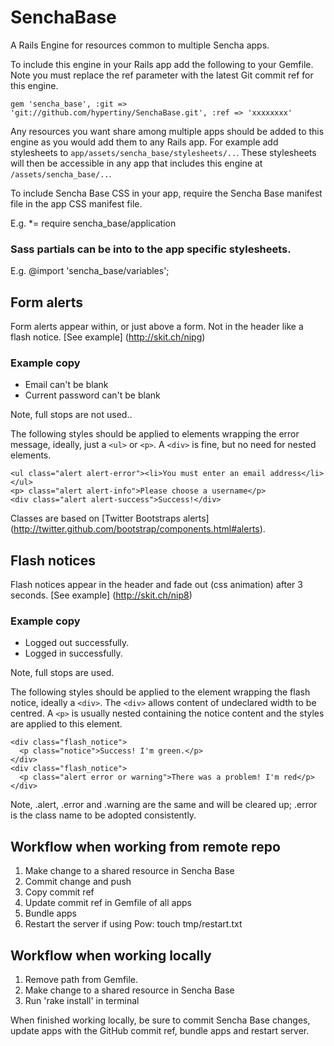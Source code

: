 # SenchaBase

A Rails Engine for resources common to multiple Sencha apps.

To include this engine in your Rails app add the following to your Gemfile. Note you must replace the ref parameter with the latest Git commit ref for this engine. 

    gem 'sencha_base', :git => 'git://github.com/hypertiny/SenchaBase.git', :ref => 'xxxxxxxx'

Any resources you want share among multiple apps should be added to this engine as you would add them to any Rails app. For example add stylesheets to `app/assets/sencha_base/stylesheets/..`. These stylesheets will then be accessible in any app that includes this engine at `/assets/sencha_base/..`.

To include Sencha Base CSS in your app, require the Sencha Base manifest file in the app CSS manifest file.

E.g. *= require sencha_base/application

### Sass partials can be into to the app specific stylesheets.

E.g. @import 'sencha_base/variables';

## Form alerts

Form alerts appear within, or just above a form. Not in the header like a flash notice. [See example] (http://skit.ch/nipg)

### Example copy

* Email can't be blank
* Current password can't be blank

Note, full stops are not used..

The following styles should be applied to elements wrapping the error message, ideally, just a ``<ul>`` or ``<p>``. A ``<div>`` is fine, but no need for nested elements.
  
    <ul class="alert alert-error"><li>You must enter an email address</li></ul>
    <p> class="alert alert-info">Please choose a username</p>
    <div class="alert alert-success">Success!</div>
    
Classes are based on [Twitter Bootstraps alerts] (http://twitter.github.com/bootstrap/components.html#alerts).

## Flash notices

Flash notices appear in the header and fade out (css animation) after 3 seconds. [See example] (http://skit.ch/nip8)

### Example copy

* Logged out successfully.
* Logged in successfully.

Note, full stops are used.

The following styles should be applied to the element wrapping the flash notice, ideally a ``<div>``. The ``<div>`` allows content of undeclared width to be centred. A ``<p>`` is usually nested containing the notice content and the styles are applied to this element.
  
    <div class="flash_notice">
      <p class="notice">Success! I'm green.</p>
    </div>
    <div class="flash_notice">
      <p class="alert error or warning">There was a problem! I'm red</p>
    </div>
    
Note, .alert, .error and .warning are the same and will be cleared up; .error is the class name to be adopted consistently.

## Workflow when working from remote repo

  1. Make change to a shared resource in Sencha Base
  2. Commit change and push
  3. Copy commit ref
  4. Update commit ref in Gemfile of all apps
  5. Bundle apps
  6. Restart the server if using Pow: touch tmp/restart.txt

## Workflow when working locally

  1. Remove path from Gemfile.
  2. Make change to a shared resource in Sencha Base
  3. Run 'rake install' in terminal
  
When finished working locally, be sure to commit Sencha Base changes, update apps with the GitHub commit ref, bundle apps and restart server.
